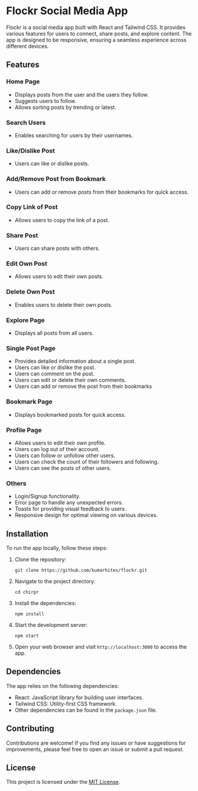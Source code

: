 # Flockr Social Media App

Flockr is a social media app built with React and Tailwind CSS. It provides various features for users to connect, share posts, and explore content. The app is designed to be responsive, ensuring a seamless experience across different devices.

## Features

### Home Page
- Displays posts from the user and the users they follow.
- Suggests users to follow.
- Allows sorting posts by trending or latest.

### Search Users
- Enables searching for users by their usernames.

### Like/Dislike Post
- Users can like or dislike posts.

### Add/Remove Post from Bookmark
- Users can add or remove posts from their bookmarks for quick access.

### Copy Link of Post
- Allows users to copy the link of a post.

### Share Post
- Users can share posts with others.

### Edit Own Post
- Allows users to edit their own posts.

### Delete Own Post
- Enables users to delete their own posts.

### Explore Page
- Displays all posts from all users.

### Single Post Page
- Provides detailed information about a single post.
- Users can like or dislike the post.
- Users can comment on the post.
- Users can edit or delete their own comments.
- Users can add or remove the post from their bookmarks

### Bookmark Page
- Displays bookmarked posts for quick access.

### Profile Page
- Allows users to edit their own profile.
- Users can log out of their account.
- Users can follow or unfollow other users.
- Users can check the count of their followers and following.
- Users can see the posts of other users.

### Others
- Login/Signup functionality.
- Error page to handle any unexpected errors.
- Toasts for providing visual feedback to users.
- Responsive design for optimal viewing on various devices.

## Installation

To run the app locally, follow these steps:

1. Clone the repository:

   ```shell
   git clone https://github.com/kumarhites/flockr.git
   ```

2. Navigate to the project directory:

   ```shell
   cd chirpr
   ```

3. Install the dependencies:

   ```shell
   npm install
   ```

4. Start the development server:

   ```shell
   npm start
   ```

5. Open your web browser and visit `http://localhost:3000` to access the app.

## Dependencies

The app relies on the following dependencies:

- React: JavaScript library for building user interfaces.
- Tailwind CSS: Utility-first CSS framework.
- Other dependencies can be found in the `package.json` file.

## Contributing

Contributions are welcome! If you find any issues or have suggestions for improvements, please feel free to open an issue or submit a pull request.

## License

This project is licensed under the [MIT License](LICENSE).
